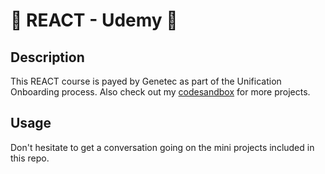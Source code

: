 # 🚀 REACT - Udemy 🚀
## Description

This REACT course is payed by Genetec as part of the Unification Onboarding process. Also check out my [codesandbox](https://codesandbox.io/dashboard/home?workspace=1d505cce-e6c5-489e-88a2-a9fd2409ff21) for more projects.

## Usage

Don't hesitate to get a conversation going on the mini projects included in this repo.
